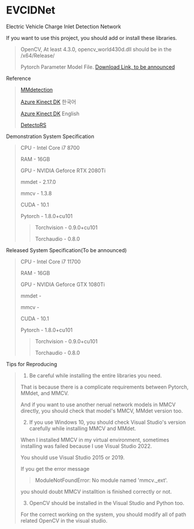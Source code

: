 # EVCIDNet
Electric Vehicle Charge Inlet Detection Network

If you want to use this project, you should add or install these libraries.
> OpenCV, At least 4.3.0, opencv_world430d.dll should be in the /x64/Release/
> 
> Pytorch Parameter Model File. [Download Link, to be announced](tobeannoucned.com)

Reference
> [MMdetection](https://github.com/open-mmlab/mmdetection)
>
> [Azure Kinect DK](https://docs.microsoft.com/ko-kr/azure/kinect-dk/) 한국어
>
>[Azure Kinect DK](https://docs.microsoft.com/en-us/azure/kinect-dk/) English
>
> [DetectoRS](https://github.com/joe-siyuan-qiao/DetectoRS)

Demonstration System Specification
>CPU - Intel Core i7 8700
>
>RAM - 16GB
>
>GPU - NVIDIA Geforce RTX 2080Ti
>
>mmdet - 2.17.0
>
>mmcv - 1.3.8
>
>CUDA - 10.1
>
>Pytorch - 1.8.0+cu101
>>Torchvision - 0.9.0+cu101
>>
>>Torchaudio - 0.8.0


Released System Specification(To be announced)
>CPU - Intel Core i7 11700
>
>RAM - 16GB
>
>GPU - NVIDIA Geforce GTX 1080Ti
>
>mmdet - 
>
>mmcv -
>
>CUDA - 10.1
>
>Pytorch - 1.8.0+cu101
>>Torchvision - 0.9.0+cu101
>>
>>Torchaudio - 0.8.0

Tips for Reproducing
>1. Be careful while installing the entire libraries you need.
>
>That is because there is a complicate requirements between Pytorch, MMdet, and MMCV.
>
>And if you want to use another nerual network models in MMCV directly, you should check that model's MMCV, MMdet version too.
>
>2. If you use Windows 10, you should check Visual Studio's version carefully while installing MMCV and MMdet.
>
>When I installed MMCV in my virtual environment, sometimes installing was failed because I use Visual Studio 2022.
>
>You should use Visual Studio 2015 or 2019.
>
>If you get the error message
>
>>ModuleNotFoundError: No module named 'mmcv._ext'.
>
>you should doubt MMCV installtion is finished correctly or not.
>
>3. OpenCV should be installed in the Visual Studio and Python too.
>
>For the correct working on the system, you should modify all of path related OpenCV in the visual studio.
